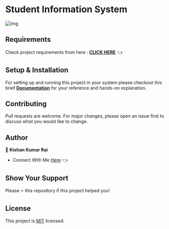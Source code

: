 # Student Information System

![img](https://github.com/kishanrajput23/Student-Information-System/assets/70385488/ace745f7-19e9-422a-a62b-924d457aaa8d)

## Requirements

Check project requirements from here : **[CLICK HERE](https://github.com/kishanrajput23/Student-Information-System/blob/main/SIS/Project_Overview.png)** 👈

## Setup & Installation

For setting up and running this project in your system please checkout this brief **[Documentation](https://github.com/kishanrajput23/Student-Information-System/blob/main/project_guide.md)** for your reference and hands-on explanation.

## Contributing
Pull requests are welcome. For major changes, please open an issue first to discuss what you would like to change.

## Author

👤 **Kishan Kumar Rai**

- Connect With Me [Here](https://linktr.ee/kishan_rajput23) 👈

## Show Your Support

Please ⭐️ this repository if this project helped you!

## License
This project is [MIT](https://choosealicense.com/licenses/mit/) licensed.
